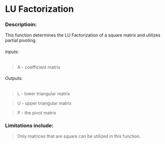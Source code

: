 # LU Factorization
### Descriptioin:
This function determines the LU Factorization of a square matrix and utilizes partial pivoting.

###### *Inputs:*

>A - coefficient matrix

###### *Outputs:*

>L - lower triangular matrix

>U - upper triangular matrix

>P - the pivot matrix

### Limitations include:
>Only matrices that are square can be utilized in this function.
